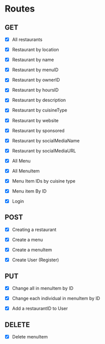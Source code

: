 # Routes

## GET

- [x] All restaurants
- [x] Restaurant by location
- [x] Restaurant by name
- [x] Restaurant by menuID
- [x] Restaurant by ownerID
- [x] Restaurant by hoursID
- [x] Restaurant by description
- [x] Restaurant by cuisineType
- [x] Restaurant by website
- [x] Restaurant by sponsored
- [x] Restaurant by socialMediaName
- [x] Restaurant by socialMediaURL

- [x] All Menu
- [x] All MenuItem

- [x] Menu Item IDs by cuisine type
- [x] Menu item By ID

- [x] Login

## POST

- [x] Creating a restaurant

- [x] Create a menu

- [x] Create a menuItem

- [x] Create User (Register)

## PUT

- [x] Change all in menuItem by ID
- [x] Change each individual in menuItem by ID

- [x] Add a restaurantID to User

## DELETE

- [x] Delete menuItem
